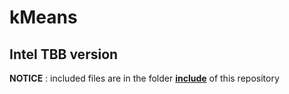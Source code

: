 # kMeans
## Intel TBB version

**NOTICE** : included files are in the folder **[include](../../include)** of this repository
